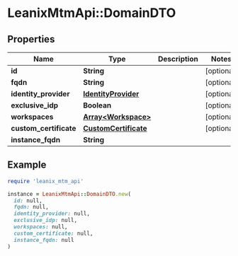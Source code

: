 # LeanixMtmApi::DomainDTO

## Properties

| Name | Type | Description | Notes |
| ---- | ---- | ----------- | ----- |
| **id** | **String** |  | [optional] |
| **fqdn** | **String** |  | [optional] |
| **identity_provider** | [**IdentityProvider**](IdentityProvider.md) |  | [optional] |
| **exclusive_idp** | **Boolean** |  | [optional] |
| **workspaces** | [**Array&lt;Workspace&gt;**](Workspace.md) |  | [optional] |
| **custom_certificate** | [**CustomCertificate**](CustomCertificate.md) |  | [optional] |
| **instance_fqdn** | **String** |  |  |

## Example

```ruby
require 'leanix_mtm_api'

instance = LeanixMtmApi::DomainDTO.new(
  id: null,
  fqdn: null,
  identity_provider: null,
  exclusive_idp: null,
  workspaces: null,
  custom_certificate: null,
  instance_fqdn: null
)
```

